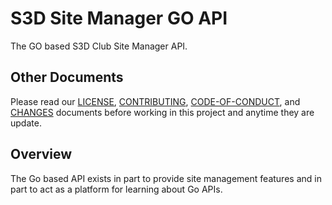 # S3D Site Manager GO API
The GO based S3D Club Site Manager API.

## Other Documents
Please read our [LICENSE][lice], [CONTRIBUTING][cont], [CODE-OF-CONDUCT][code],
and [CHANGES][chge] documents before working in this project and anytime they
are update.

## Overview
The Go based API exists in part to provide site management features and in part
to act as a platform for learning about Go APIs.

[chge]: ./CHANGES.md
[code]: ./CODE-OF-CONDUCT.md
[cont]: ./CONTRIBUTING.md
[lice]: ./LICENSE.md
